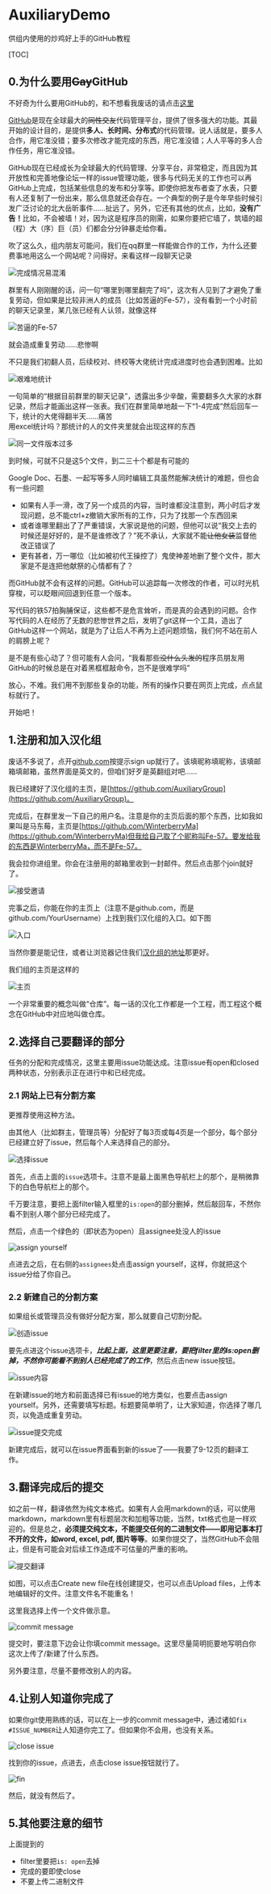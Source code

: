 # AuxiliaryDemo
供组内使用的炒鸡好上手的GitHub教程

[TOC]

## 0.为什么要用<del>Gay</del>GitHub
不好奇为什么要用GitHub的，和不想看我废话的请点击[这里](#注册和加入汉化组)

[GitHub](https://github.com)是现在全球最大的<del>同性交友</del>代码管理平台，提供了很多强大的功能。其最开始的设计目的，是提供<b>多人、长时间、分布式</b>的代码管理。说人话就是，要多人合作，用它准没错；要多次修改才能完成的东西，用它准没错；人人平等的多人合作任务，用它准没错。

GitHub现在已经成长为全球最大的代码管理、分享平台，非常稳定，而且因为其开放性和完善地像论坛一样的issue管理功能，很多与代码无关的工作也可以再GitHub上完成，包括某些信息的发布和分享等。即使你把发布者查了水表，只要有人还复制了一份出来，那么信息就还会存在。一个典型的例子是今年早些时候引发广泛讨论的北大岳昕事件……扯远了。另外，它还有其他的优点，比如，<b>没有广告！</b>比如，不会被墙！对，因为这是程序员的刚需，如果你要把它墙了，筑墙的超（程）大（序）巨（员）们都会分分钟暴走给你看。

吹了这么久，组内朋友可能问，我们在qq群里一样能做合作的工作，为什么还要费事地用这么一个网站呢？问得好。来看这样一段聊天记录

<!-- <div align=center> -->
![完成情况易混淆](img/完成情况易混淆.png)
<!-- </div> -->

群里有人刚刚醒的话，问一句“哪里到哪里翻完了吗”，这次有人见到了才避免了重复劳动，但如果是比较非洲人的成员（比如苦逼的Fe-57），没有看到一个小时前的聊天记录里，某几张已经有人认领，就像这样

<!-- <div align=center> -->
![苦逼的Fe-57](img/脸黑的Fe-57.png)
<!-- </div> -->

就会造成重复劳动……悲惨啊

不只是我们初翻人员，后续校对、终校等大佬统计完成进度时也会遇到困难。比如

![艰难地统计](img/统计困难.png)

一句简单的“根据目前群里的聊天记录”，透露出多少辛酸，需要翻多久大家的水群记录，然后才能画出这样一张表。我们在群里简单地敲一下“1-4完成”然后回车一下，统计的大佬得翻半天……痛苦<br>
用excel统计吗？那统计的人的文件夹里就会出现这样的东西

![同一文件版本过多](img/同一文件版本过多.png)

到时候，可就不只是这5个文件，到二三十个都是有可能的


Google Doc、石墨、一起写等多人同时编辑工具虽然能解决统计的难题，但也会有一些问题
* 如果有人手一滑，改了另一个成员的内容，当时谁都没注意到，两小时后才发现问题，总不能ctrl+z撤销大家所有的工作，只为了找那一个东西回来
* 或者谁哪里翻出了了严重错误，大家说是他的问题，但他可以说“我交上去的时候还是好好的，是不是谁修改了？”死不承认，大家就不能<del>让他女装</del>监督他改正错误了
* 更有甚者，万一哪位（比如被初代王操控了）鬼使神差地删了整个文件，那大家是不是连把他献祭的心情都有了？


而GitHub就不会有这样的问题。GitHub可以追踪每一次修改的作者，可以时光机穿梭，可以眨眼间回退到任意一个版本。

写代码的铁57拍胸脯保证，这些都不是危言耸听，而是真的会遇到的问题。合作写代码的人在经历了无数的悲惨世界之后，发明了git这样一个工具，造出了GitHub这样一个网站，就是为了让后人不再为上述问题烦恼，我们何不站在前人的肩膀上呢？

是不是有些心动了？但可能有人会问，“我看那些<del>没什么头发的</del>程序员朋友用GitHub的时候总是在对着黑框框敲命令，岂不是很难学吗”

放心，不难。我们用不到那些复杂的功能，所有的操作只要在网页上完成，点点鼠标就行了。

开始吧！

## 1.注册和加入汉化组
废话不多说了，点开[github.com](https://github.com)按提示sign up就行了。该填昵称填昵称，该填邮箱填邮箱，虽然界面是英文的，但咱们好歹是英翻组对吧……

我已经建好了汉化组的主页，是[https://github.com/AuxiliaryGroup](https://github.com/AuxiliaryGroup)。

完成后，在群里发一下自己的用户名。注意是你的主页后面的那个东西，比如我如果叫是马东莓，主页是[https://github.com/WinterberryMa](https://github.com/WinterberryMa)但我给自己取了个昵称叫Fe-57。要发给我的东西是WinterberryMa，而不是Fe-57。

我会拉你进组里。你会在注册用的邮箱里收到一封邮件。然后点击那个join就好了。

![接受邀请](img/1.1.png)

完事之后，你能在你的主页上（注意不是github.com，而是github.com/YourUsername）上找到我们汉化组的入口。如下图

![入口](img/1.2.png)

当然你要是能记住，或者让浏览器记住我们[汉化组的地址](https://github.com/AuxiliaryGroup)那更好。

我们组的主页是这样的

![主页](img/1.3.png)

一个非常重要的概念叫做“仓库”。每一话的汉化工作都是一个工程，而工程这个概念在GitHub中对应地叫做仓库。


## 2.选择自己要翻译的部分
任务的分配和完成情况，这里主要用issue功能达成。注意issue有open和closed两种状态，分别表示正在进行中和已经完成。

### 2.1 网站上已有分割方案
更推荐使用这种方法。

由其他人（比如群主，管理员等）分配好了每3页或每4页是一个部分，每个部分已经建立好了issue，然后每个人来选择自己的部分。

![选择issue](img/2.1.png)

首先，点击上面的`issue`选项卡。注意不是最上面黑色导航栏上的那个，是稍微靠下的白色导航栏上的那个。

千万要注意，要把上面filter输入框里的`is:open`的部分删掉，然后敲回车，不然你看不到别人哪个部分已经完成了。

然后，点击一个绿色的（即状态为open）且assignee处没人的issue

![assign yourself](img/2.2.png)

点进去之后，在右侧的`assignees`处点击assign yourself，这样，你就把这个issue分给了你自己。


### 2.2 新建自己的分割方案
如果组长或管理员没有做好分配方案，那么就要自己切割分配。

![创造issue](img/2.3.png)

要先点进这个issue选项卡，<b>*比起上面，这里更要注意，要把filter里的is:open删掉，不然你可能看不到别人已经完成了的工作*</b>，然后点击new issue按钮。

![issue内容](img/2.4.png)

在新建issue的地方和前面选择已有issue的地方类似，也要点击assign yourself。另外，还需要填写标题。标题要简单明了，让大家知道，你选择了哪几页，以免造成重复劳动。

![issue提交完成](img/2.5.png)

新建完成后，就可以在issue界面看到新的issue了——我要了9-12页的翻译工作。

## 3.翻译完成后的提交
如之前一样，翻译依然为纯文本格式。如果有人会用markdown的话，可以使用markdown，markdown里有标题层次和加粗等功能，当然，txt格式也是一样欢迎的。但是总之，<b>必须提交纯文本，不能提交任何的二进制文件——即用记事本打不开的文件，如word, excel, pdf, 图片等等</b>。如果你提交了，当然GitHub不会阻止，但是有可能会对后续工作造成不可估量的严重的影响。

![提交翻译](img/3.1.png)

如图，可以点击Create new file在线创建提交，也可以点击Upload files，上传本地编辑好的文件。注意文件名不能重名！

这里我选择上传一个文件做示意。

![commit message](img/3.2.png)

提交时，要注意下边会让你填commit message。这里尽量简明扼要地写明白你这次上传了/新建了什么东西。

另外要注意，尽量不要修改别人的内容。

## 4.让别人知道你完成了
如果你git使用熟练的话，可以在上一步的commit message中，通过诸如`fix #ISSUE_NUMBER`让人知道你完工了。但如果你不会用，也没有关系。

![close issue](img/4.1.png)

找到你的issue，点进去，点击close issue按钮就行了。


![fin](img/4.2.png)

然后，就没有然后了。

## 5.其他要注意的细节
上面提到的
* filter里要把`is: open`去掉
* 完成的要即使close
* 不要上传二进制文件